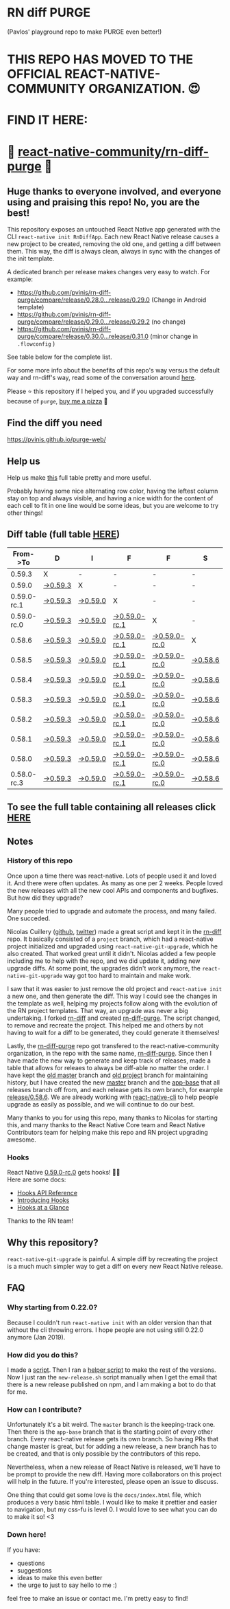 # RN diff PURGE
(Pavlos' playground repo to make PURGE even better!)

# THIS REPO HAS MOVED TO THE OFFICIAL REACT-NATIVE-COMMUNITY ORGANIZATION. 😍
# FIND IT HERE:  
# 💪 [react-native-community/rn-diff-purge](https://github.com/react-native-community/rn-diff-purge) 🎉
## Huge thanks to everyone involved, and everyone using and praising this repo! No, you are the best!

This repository exposes an untouched React Native app generated with the CLI
`react-native init RnDiffApp`. Each new React Native release causes a new project to be created, removing the old one, and getting a diff between them. This way, the diff is always clean, always in sync with the changes of the init template.

A dedicated branch per release makes changes very easy
to watch. For example:

* https://github.com/pvinis/rn-diff-purge/compare/release/0.28.0...release/0.29.0
(Change in Android template)
* https://github.com/pvinis/rn-diff-purge/compare/release/0.29.0...release/0.29.2
(no change)
* https://github.com/pvinis/rn-diff-purge/compare/release/0.30.0...release/0.31.0
(minor change in `.flowconfig` )

See table below for the complete list.

For some more info about the benefits of this repo's way versus the default way and rn-diff's way, read some of the conversation around [here](https://github.com/react-native-community/discussions-and-proposals/issues/68#issuecomment-452227478).

Please :star: this repository if I helped you, and if you upgraded successfully because of `purge`, [buy me a pizza](https://www.buymeacoffee.com/DGWwHVZ4s) :pizza:

## Find the diff you need
https://pvinis.github.io/purge-web/

## Help us
Help us make [this](https://pvinis.github.io/rn-diff-purge) full table pretty and more useful.

Probably having some nice alternating row color, having the leftest column stay on top and always visible, and having a nice width for the content of each cell to fit in one line would be some ideas, but you are welcome to try other things!

## Diff table (full table [HERE](https://pvinis.github.io/rn-diff-purge))

| From->To    | D                                                                                               | I                                                                                               | F                                                                                                         | F                                                                                                         | S                                                                                               |                                                                                                 | =                                                                                               | =                                                                                               |                                                                                                 | F                                                                                               | U                                                                                               | N   |
| ----------- | ----------------------------------------------------------------------------------------------- | ----------------------------------------------------------------------------------------------- | --------------------------------------------------------------------------------------------------------- | --------------------------------------------------------------------------------------------------------- | ----------------------------------------------------------------------------------------------- | ----------------------------------------------------------------------------------------------- | ----------------------------------------------------------------------------------------------- | ----------------------------------------------------------------------------------------------- | ----------------------------------------------------------------------------------------------- | ----------------------------------------------------------------------------------------------- | ----------------------------------------------------------------------------------------------- | --- |
| 0.59.3      | X                                                                                               | -                                                                                               | -                                                                                                         | -                                                                                                         | -                                                                                               | -                                                                                               | -                                                                                               | -                                                                                               | -                                                                                               | -                                                                                               | -                                                                                               | -   |
| 0.59.0      | [->0.59.3](https://github.com/pvinis/rn-diff-purge/compare/release/0.59.0..release/0.59.3)      | X                                                                                               | -                                                                                                         | -                                                                                                         | -                                                                                               | -                                                                                               | -                                                                                               | -                                                                                               | -                                                                                               | -                                                                                               | -                                                                                               | -   |
| 0.59.0-rc.1 | [->0.59.3](https://github.com/pvinis/rn-diff-purge/compare/release/0.59.0-rc.1..release/0.59.3) | [->0.59.0](https://github.com/pvinis/rn-diff-purge/compare/release/0.59.0-rc.1..release/0.59.0) | X                                                                                                         | -                                                                                                         | -                                                                                               | -                                                                                               | -                                                                                               | -                                                                                               | -                                                                                               | -                                                                                               | -                                                                                               | -   |
| 0.59.0-rc.0 | [->0.59.3](https://github.com/pvinis/rn-diff-purge/compare/release/0.59.0-rc.0..release/0.59.3) | [->0.59.0](https://github.com/pvinis/rn-diff-purge/compare/release/0.59.0-rc.0..release/0.59.0) | [->0.59.0-rc.1](https://github.com/pvinis/rn-diff-purge/compare/release/0.59.0-rc.0..release/0.59.0-rc.1) | X                                                                                                         | -                                                                                               | -                                                                                               | -                                                                                               | -                                                                                               | -                                                                                               | -                                                                                               | -                                                                                               | -   |
| 0.58.6      | [->0.59.3](https://github.com/pvinis/rn-diff-purge/compare/release/0.58.6..release/0.59.3)      | [->0.59.0](https://github.com/pvinis/rn-diff-purge/compare/release/0.58.6..release/0.59.0)      | [->0.59.0-rc.1](https://github.com/pvinis/rn-diff-purge/compare/release/0.58.6..release/0.59.0-rc.1)      | [->0.59.0-rc.0](https://github.com/pvinis/rn-diff-purge/compare/release/0.58.6..release/0.59.0-rc.0)      | X                                                                                               | -                                                                                               | -                                                                                               | -                                                                                               | -                                                                                               | -                                                                                               | -                                                                                               | -   |
| 0.58.5      | [->0.59.3](https://github.com/pvinis/rn-diff-purge/compare/release/0.58.5..release/0.59.3)      | [->0.59.0](https://github.com/pvinis/rn-diff-purge/compare/release/0.58.5..release/0.59.0)      | [->0.59.0-rc.1](https://github.com/pvinis/rn-diff-purge/compare/release/0.58.5..release/0.59.0-rc.1)      | [->0.59.0-rc.0](https://github.com/pvinis/rn-diff-purge/compare/release/0.58.5..release/0.59.0-rc.0)      | [->0.58.6](https://github.com/pvinis/rn-diff-purge/compare/release/0.58.5..release/0.58.6)      | X                                                                                               | -                                                                                               | -                                                                                               | -                                                                                               | -                                                                                               | -                                                                                               | -   |
| 0.58.4      | [->0.59.3](https://github.com/pvinis/rn-diff-purge/compare/release/0.58.4..release/0.59.3)      | [->0.59.0](https://github.com/pvinis/rn-diff-purge/compare/release/0.58.4..release/0.59.0)      | [->0.59.0-rc.1](https://github.com/pvinis/rn-diff-purge/compare/release/0.58.4..release/0.59.0-rc.1)      | [->0.59.0-rc.0](https://github.com/pvinis/rn-diff-purge/compare/release/0.58.4..release/0.59.0-rc.0)      | [->0.58.6](https://github.com/pvinis/rn-diff-purge/compare/release/0.58.4..release/0.58.6)      | [->0.58.5](https://github.com/pvinis/rn-diff-purge/compare/release/0.58.4..release/0.58.5)      | X                                                                                               | -                                                                                               | -                                                                                               | -                                                                                               | -                                                                                               | -   |
| 0.58.3      | [->0.59.3](https://github.com/pvinis/rn-diff-purge/compare/release/0.58.3..release/0.59.3)      | [->0.59.0](https://github.com/pvinis/rn-diff-purge/compare/release/0.58.3..release/0.59.0)      | [->0.59.0-rc.1](https://github.com/pvinis/rn-diff-purge/compare/release/0.58.3..release/0.59.0-rc.1)      | [->0.59.0-rc.0](https://github.com/pvinis/rn-diff-purge/compare/release/0.58.3..release/0.59.0-rc.0)      | [->0.58.6](https://github.com/pvinis/rn-diff-purge/compare/release/0.58.3..release/0.58.6)      | [->0.58.5](https://github.com/pvinis/rn-diff-purge/compare/release/0.58.3..release/0.58.5)      | [->0.58.4](https://github.com/pvinis/rn-diff-purge/compare/release/0.58.3..release/0.58.4)      | X                                                                                               | -                                                                                               | -                                                                                               | -                                                                                               | -   |
| 0.58.2      | [->0.59.3](https://github.com/pvinis/rn-diff-purge/compare/release/0.58.2..release/0.59.3)      | [->0.59.0](https://github.com/pvinis/rn-diff-purge/compare/release/0.58.2..release/0.59.0)      | [->0.59.0-rc.1](https://github.com/pvinis/rn-diff-purge/compare/release/0.58.2..release/0.59.0-rc.1)      | [->0.59.0-rc.0](https://github.com/pvinis/rn-diff-purge/compare/release/0.58.2..release/0.59.0-rc.0)      | [->0.58.6](https://github.com/pvinis/rn-diff-purge/compare/release/0.58.2..release/0.58.6)      | [->0.58.5](https://github.com/pvinis/rn-diff-purge/compare/release/0.58.2..release/0.58.5)      | [->0.58.4](https://github.com/pvinis/rn-diff-purge/compare/release/0.58.2..release/0.58.4)      | [->0.58.3](https://github.com/pvinis/rn-diff-purge/compare/release/0.58.2..release/0.58.3)      | X                                                                                               | -                                                                                               | -                                                                                               | -   |
| 0.58.1      | [->0.59.3](https://github.com/pvinis/rn-diff-purge/compare/release/0.58.1..release/0.59.3)      | [->0.59.0](https://github.com/pvinis/rn-diff-purge/compare/release/0.58.1..release/0.59.0)      | [->0.59.0-rc.1](https://github.com/pvinis/rn-diff-purge/compare/release/0.58.1..release/0.59.0-rc.1)      | [->0.59.0-rc.0](https://github.com/pvinis/rn-diff-purge/compare/release/0.58.1..release/0.59.0-rc.0)      | [->0.58.6](https://github.com/pvinis/rn-diff-purge/compare/release/0.58.1..release/0.58.6)      | [->0.58.5](https://github.com/pvinis/rn-diff-purge/compare/release/0.58.1..release/0.58.5)      | [->0.58.4](https://github.com/pvinis/rn-diff-purge/compare/release/0.58.1..release/0.58.4)      | [->0.58.3](https://github.com/pvinis/rn-diff-purge/compare/release/0.58.1..release/0.58.3)      | [->0.58.2](https://github.com/pvinis/rn-diff-purge/compare/release/0.58.1..release/0.58.2)      | X                                                                                               | -                                                                                               | -   |
| 0.58.0      | [->0.59.3](https://github.com/pvinis/rn-diff-purge/compare/release/0.58.0..release/0.59.3)      | [->0.59.0](https://github.com/pvinis/rn-diff-purge/compare/release/0.58.0..release/0.59.0)      | [->0.59.0-rc.1](https://github.com/pvinis/rn-diff-purge/compare/release/0.58.0..release/0.59.0-rc.1)      | [->0.59.0-rc.0](https://github.com/pvinis/rn-diff-purge/compare/release/0.58.0..release/0.59.0-rc.0)      | [->0.58.6](https://github.com/pvinis/rn-diff-purge/compare/release/0.58.0..release/0.58.6)      | [->0.58.5](https://github.com/pvinis/rn-diff-purge/compare/release/0.58.0..release/0.58.5)      | [->0.58.4](https://github.com/pvinis/rn-diff-purge/compare/release/0.58.0..release/0.58.4)      | [->0.58.3](https://github.com/pvinis/rn-diff-purge/compare/release/0.58.0..release/0.58.3)      | [->0.58.2](https://github.com/pvinis/rn-diff-purge/compare/release/0.58.0..release/0.58.2)      | [->0.58.1](https://github.com/pvinis/rn-diff-purge/compare/release/0.58.0..release/0.58.1)      | X                                                                                               | -   |
| 0.58.0-rc.3 | [->0.59.3](https://github.com/pvinis/rn-diff-purge/compare/release/0.58.0-rc.3..release/0.59.3) | [->0.59.0](https://github.com/pvinis/rn-diff-purge/compare/release/0.58.0-rc.3..release/0.59.0) | [->0.59.0-rc.1](https://github.com/pvinis/rn-diff-purge/compare/release/0.58.0-rc.3..release/0.59.0-rc.1) | [->0.59.0-rc.0](https://github.com/pvinis/rn-diff-purge/compare/release/0.58.0-rc.3..release/0.59.0-rc.0) | [->0.58.6](https://github.com/pvinis/rn-diff-purge/compare/release/0.58.0-rc.3..release/0.58.6) | [->0.58.5](https://github.com/pvinis/rn-diff-purge/compare/release/0.58.0-rc.3..release/0.58.5) | [->0.58.4](https://github.com/pvinis/rn-diff-purge/compare/release/0.58.0-rc.3..release/0.58.4) | [->0.58.3](https://github.com/pvinis/rn-diff-purge/compare/release/0.58.0-rc.3..release/0.58.3) | [->0.58.2](https://github.com/pvinis/rn-diff-purge/compare/release/0.58.0-rc.3..release/0.58.2) | [->0.58.1](https://github.com/pvinis/rn-diff-purge/compare/release/0.58.0-rc.3..release/0.58.1) | [->0.58.0](https://github.com/pvinis/rn-diff-purge/compare/release/0.58.0-rc.3..release/0.58.0) | X   |

## To see the full table containing all releases click [HERE](https://pvinis.github.io/rn-diff-purge)

## Notes

### History of this repo

Once upon a time there was react-native. Lots of people used it and loved it. And there were often updates. As many as one per 2 weeks. People loved the new releases with all the new cool APIs and components and bugfixes. But how did they upgrade?

Many people tried to upgrade and automate the process, and many failed. One succeded.

Nicolas Cuillery ([github](https://github.com/ncuillery), [twitter](https://twitter.com/ncuillery)) made a great script and kept it in the [rn-diff](https://github.com/ncuillery/rn-diff) repo. It basically consisted of a `project` branch, which had a react-native project initialized and upgraded using `react-native-git-upgrade`, which he also created. That worked great until it didn't. Nicolas added a few people including me to help with the repo, and we did update it, adding new upgrade diffs. At some point, the upgrades didn't work anymore, the `react-native-git-upgrade` way got too hard to maintain and make work.

I saw that it was easier to just remove the old project and `react-native init` a new one, and then generate the diff. This way I could see the changes in the template as well, helping my projects follow along with the evolution of the RN project templates. That way, an upgrade was never a big undertaking. I forked [rn-diff](https://github.com/ncuillery/rn-diff) and created [rn-diff-purge](https://github.com/pvinis/rn-diff-purge). The script changed, to remove and recreate the project. This helped me and others by not having to wait for a diff to be generated, they could generate it themselves!

Lastly, the [rn-diff-purge](https://github.com/pvinis/rn-diff-purge) repo got transfered to the react-native-community organization, in the repo with the same name, [rn-diff-purge](https://github.com/react-native-community/rn-diff-purge). Since then I have made the new way to generate and keep track of releases, made a table that allows for releaes to always be diff-able no matter the order. I have kept the [old master](https://github.com/pvinis/rn-diff-purge/tree/old/master) branch and [old project](https://github.com/pvinis/rn-diff-purge/tree/old/project) branch for maintaining history, but I have created the new [master](https://github.com/pvinis/rn-diff-purge/tree/master) branch and the [app-base](https://github.com/pvinis/rn-diff-purge/tree/app-base) that all releases branch off from, and each release gets its own branch, for example [release/0.58.6](https://github.com/pvinis/rn-diff-purge/tree/release/0.58.6). We are already working with [react-native-cli](https://github.com/react-native-community/react-native-cli) to help people upgrade as easily as possible, and we will continue to do our best.

Many thanks to you for using this repo, many thanks to Nicolas for starting this, and many thanks to the React Native Core team and React Native Contributors team for helping make this repo and RN project upgrading awesome.

### Hooks
React Native [0.59.0-rc.0](https://github.com/pvinis/rn-diff-purge#version-changes) gets hooks! 🎉🥳  
Here are some docs:
- [Hooks API Reference](https://reactjs.org/docs/hooks-reference.html)
- [Introducing Hooks](https://reactjs.org/docs/hooks-intro.html)
- [Hooks at a Glance](https://reactjs.org/docs/hooks-overview.html)

Thanks to the RN team!

## Why this repository?
`react-native-git-upgrade` is painful. A simple diff by recreating the project is a much much simpler way to get a diff on every new React Native release.

## FAQ

### Why starting from 0.22.0?

Because I couldn't run `react-native init` with an older version than that without the cli throwing errors. I hope people are not using still 0.22.0 anymore (Jan 2019).

### How did you do this?

I made a [script](https://github.com/pvinis/rn-diff-purge/blob/master/new-release.sh). Then I ran a [helper script](https://github.com/pvinis/rn-diff-purge/blob/master/new-release.sh) to make the rest of the versions.
Now I just ran the `new-release.sh` script manually when I get the email that there is a new release published on npm, and I am making a bot to do that for me.

### How can I contribute?

Unfortunately it's a bit weird. The `master` branch is the keeping-track one. Then there is the `app-base` branch that is the starting point of every other branch. Every react-native release gets its own branch. So having PRs that change master is great, but for adding a new release, a new branch has to be created, and that is only possible by the contributors of this repo.

Nevertheless, when a new release of React Native is released, we'll have to be prompt to provide
the new diff. Having more collaborators on this project will help in the future. If you're interested, please open an issue to discuss.

One thing that could get some love is the `docs/index.html` file, which produces a very basic html table. I would like to make it prettier and easier to navigation, but my css-fu is level 0. I would love to see what you can do to make it so! <3

### Down here!

If you have: 
- questions
- suggestions
- ideas to make this even better
- the urge to just to say hello to me :)

feel free to make an issue or contact me. I'm pretty easy to find!
